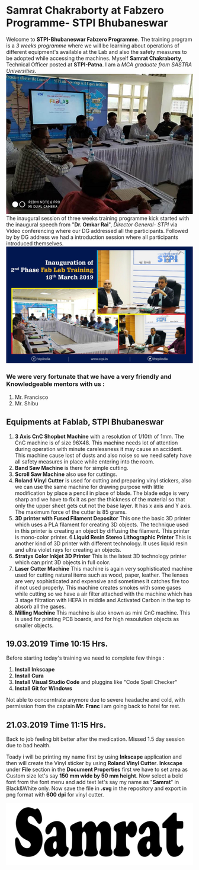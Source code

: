 # Samrat Chakraborty at Fabzero Programme- STPI Bhubaneswar
Welcome to **STPI-Bhubaneswar Fabzero Programme**. The training program is a _3 weeks programme_ where we will be learning about operations of different equipment's available at the Lab and also the safety measures to be adopted while accessing the machines. Myself **Samrat Chakraborty**, Technical Officer posted at **STPI-Patna**. I am a _MCA graduate from SASTRA Universities_.
![training image dated 18 March 2019](img/training18032019.jpg)
The inaugural session of three weeks training programme kick started with the inaugural speech from "**Dr. Omkar Rai**", _Director General- STPI_ via Video conferencing where our DG addressed all the participants. Followed by by DG address we had a introduction session where all participants introduced themselves.
![Inauguration Speech by DG-STPI](img/inaguration.jpg)
### We were very fortunate that we have a very friendly and Knowledgeable mentors with us :
1. Mr. Francisco 
2. Mr. Shibu
## Equipments at Fablab, STPI Bhubaneswar
1. **3 Axis CnC Shopbot Machine** with a resolution of 1/10th of 1mm. The CnC machine is of size 96X48. This machine needs lot of attention during operation with minute carelessness it may cause an accident. This machine cause lost of dusts and also noise so we need safety have all safety measures in place while entering into the room.
2. **Band Saw Machine** is there for simple cutting.
3. **Scroll Saw Machine** also use for cuttings.
4. **Roland Vinyl Cutter** is used for cutting and preparing vinyl stickers, also we can use the same machine for drawing purpose with little modification by place a pencil in place of blade. The blade edge is very sharp and we have to fix it as per the thickness of the material so that only the upper sheet gets cut not the base layer. It has x axis and Y axis. The maximum force of the cutter is 85 grams.
5. **3D printer with Fused Filament Depositor** This one the basic 3D printer which uses a PLA filament for creating 3D objects. The technique used in this printer is creating an object by diffusing the filament. This printer is mono-color printer.
6.**Liquid Resin Stereo Lithographic Printer**  This is another kind of 3D printer with different technology. It uses liquid resin and ultra violet rays for creating an objects.
7. **Stratys Color Inkjet 3D Printer** This is the latest 3D technology printer which can print 3D objects in full color.
8. **Laser Cutter Machine** This machine is again very sophisticated machine used for cutting natural items such as wood, paper, leather. The lenses are very sophisticated and expensive and sometimes it catches fire too if not used properly. This machine creates smokes with some gases while cutting so we have a air filter attached with the machine which has 3 stage filtration with HEPA in middle and Activated Carbon in the top to absorb all the gases. 
9. **Milling Machine** This machine is also known as mini CnC machine. This is used for printing PCB boards, and for high resoulution objects as smaller objects.


## 19.03.2019 Time 10:15 Hrs.
Before starting today's training we need to complete few things :
1. **Install Inkscape**
2. **Install Cura**
3. **Install Visual Studio Code** and pluggins like "Code Spell Checker"
4. **Install Git for Windows**

Not able to concerntrate anymore due to severe headache and cold, with permission from the captain **Mr. Franc** i am going back to hotel for rest.

## 21.03.2019 Time 11:15 Hrs. 
Back to job feeling bit better after the medication. Missed 1.5 day session due to bad health.

Toady i will be printing my name first by using **Inkscape** application and then will create the Vinyl sticker by using **Roland Vinyl Cutter**.
**Inkscape** under **File** section in the **Document Properties** first we have to set area as Custom size let's say **150 mm wide by 50 mm height**. Now select a bold font from the font menu and add text let's say my name as "**Samrat**" in Black&White only. Now save the file in **.svg** in the repository and export in png format with **600 dpi** for vinyl cutter.

![Vinyl Sticker as Samrat](img/myname.png)
